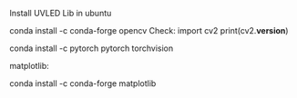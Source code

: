 Install UVLED Lib in ubuntu

conda install -c conda-forge opencv
Check: import cv2
print(cv2.__version__)


conda install -c pytorch pytorch torchvision

matplotlib:


conda install -c conda-forge matplotlib

